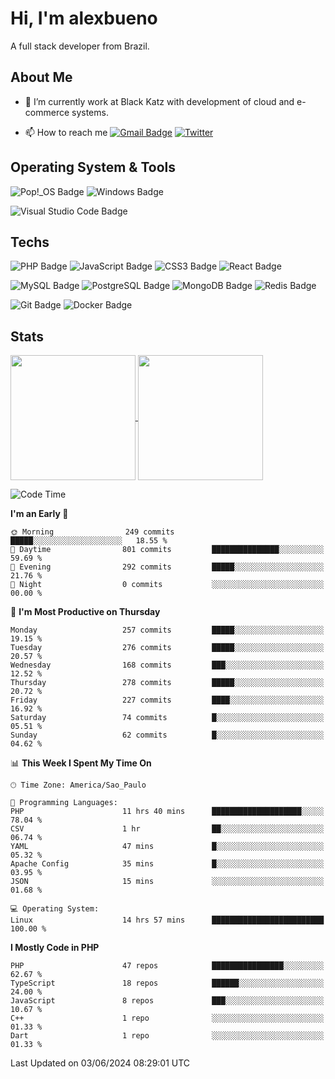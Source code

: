 # Hi, I'm alexbueno

A full stack developer from Brazil.

## About Me

- 🌱 I’m currently work at Black Katz with development of cloud and e-commerce systems.

- 📫 How to reach me [![Gmail Badge](https://img.shields.io/badge/-gmail-c14438?style=for-the-badge&logo=Gmail&logoColor=ffffff)](mailto:alexsandrofbueno@gmail.com) [![Twitter](https://img.shields.io/badge/twitter-1DA1F2.svg?style=for-the-badge&logo=twitter&logoColor=ffffff)](https://twitter.com/Alex_Bueno_7)

## Operating System & Tools

![Pop!_OS Badge](https://img.shields.io/badge/Pop!__OS-48B9C7?logo=popos&logoColor=fff&style=flat)
![Windows Badge](https://img.shields.io/badge/Windows-0078D6?logo=windows&logoColor=fff&style=flat)

![Visual Studio Code Badge](https://img.shields.io/badge/Visual%20Studio%20Code-007ACC?logo=visualstudiocode&logoColor=fff&style=flat)

## Techs

![PHP Badge](https://img.shields.io/badge/PHP-777BB4?logo=php&logoColor=fff&style=flat)
![JavaScript Badge](https://img.shields.io/badge/JavaScript-F7DF1E?logo=javascript&logoColor=000&style=flat)
![CSS3 Badge](https://img.shields.io/badge/CSS3-1572B6?logo=css3&logoColor=fff&style=flat)
![React Badge](https://img.shields.io/badge/React-61DAFB?logo=react&logoColor=000&style=flat)

![MySQL Badge](https://img.shields.io/badge/MySQL-4479A1?logo=mysql&logoColor=fff&style=flat)
![PostgreSQL Badge](https://img.shields.io/badge/PostgreSQL-4169E1?logo=postgresql&logoColor=fff&style=flat)
![MongoDB Badge](https://img.shields.io/badge/MongoDB-47A248?logo=mongodb&logoColor=fff&style=flat)
![Redis Badge](https://img.shields.io/badge/Redis-DC382D?logo=redis&logoColor=fff&style=flat)

![Git Badge](https://img.shields.io/badge/Git-F05032?logo=git&logoColor=fff&style=flat)
![Docker Badge](https://img.shields.io/badge/Docker-2496ED?logo=docker&logoColor=fff&style=flat)


## Stats

<a href="https://github.com/anuraghazra/github-readme-stats">
  <img height=200 align="center" src="https://github-readme-stats.vercel.app/api?username=alexbueno7&theme=dark" />
</a>
<a href="https://github.com/anuraghazra/convoychat">
  <img height=200 align="center" src="https://github-readme-stats.vercel.app/api/top-langs?username=alexbueno7&layout=compact&langs_count=8&card_width=320&theme=dark" />
</a>

<!--START_SECTION:waka-->
![Code Time](http://img.shields.io/badge/Code%20Time-985%20hrs%2029%20mins-blue)

**I'm an Early 🐤** 

```text
🌞 Morning                249 commits         █████░░░░░░░░░░░░░░░░░░░░   18.55 % 
🌆 Daytime                801 commits         ███████████████░░░░░░░░░░   59.69 % 
🌃 Evening                292 commits         █████░░░░░░░░░░░░░░░░░░░░   21.76 % 
🌙 Night                  0 commits           ░░░░░░░░░░░░░░░░░░░░░░░░░   00.00 % 
```
📅 **I'm Most Productive on Thursday** 

```text
Monday                   257 commits         █████░░░░░░░░░░░░░░░░░░░░   19.15 % 
Tuesday                  276 commits         █████░░░░░░░░░░░░░░░░░░░░   20.57 % 
Wednesday                168 commits         ███░░░░░░░░░░░░░░░░░░░░░░   12.52 % 
Thursday                 278 commits         █████░░░░░░░░░░░░░░░░░░░░   20.72 % 
Friday                   227 commits         ████░░░░░░░░░░░░░░░░░░░░░   16.92 % 
Saturday                 74 commits          █░░░░░░░░░░░░░░░░░░░░░░░░   05.51 % 
Sunday                   62 commits          █░░░░░░░░░░░░░░░░░░░░░░░░   04.62 % 
```


📊 **This Week I Spent My Time On** 

```text
🕑︎ Time Zone: America/Sao_Paulo

💬 Programming Languages: 
PHP                      11 hrs 40 mins      ████████████████████░░░░░   78.04 % 
CSV                      1 hr                ██░░░░░░░░░░░░░░░░░░░░░░░   06.74 % 
YAML                     47 mins             █░░░░░░░░░░░░░░░░░░░░░░░░   05.32 % 
Apache Config            35 mins             █░░░░░░░░░░░░░░░░░░░░░░░░   03.95 % 
JSON                     15 mins             ░░░░░░░░░░░░░░░░░░░░░░░░░   01.68 % 

💻 Operating System: 
Linux                    14 hrs 57 mins      █████████████████████████   100.00 % 
```

**I Mostly Code in PHP** 

```text
PHP                      47 repos            ████████████████░░░░░░░░░   62.67 % 
TypeScript               18 repos            ██████░░░░░░░░░░░░░░░░░░░   24.00 % 
JavaScript               8 repos             ███░░░░░░░░░░░░░░░░░░░░░░   10.67 % 
C++                      1 repo              ░░░░░░░░░░░░░░░░░░░░░░░░░   01.33 % 
Dart                     1 repo              ░░░░░░░░░░░░░░░░░░░░░░░░░   01.33 % 
```




 Last Updated on 03/06/2024 08:29:01 UTC
<!--END_SECTION:waka-->
